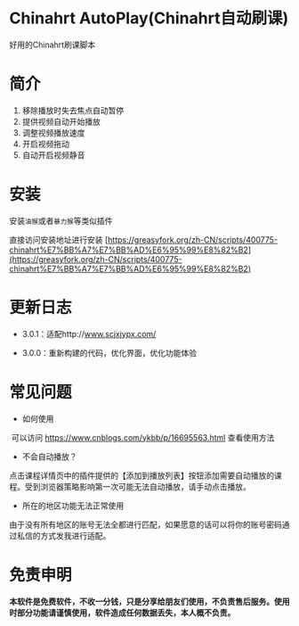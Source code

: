# Chinahrt AutoPlay(Chinahrt自动刷课)
好用的Chinahrt刷课脚本

# 简介

1. 移除播放时失去焦点自动暂停
2. 提供视频自动开始播放
3. 调整视频播放速度
4. 开启视频拖动
5. 自动开启视频静音

# 安装

安装`油猴`或者`暴力猴`等类似插件

直接访问安装地址进行安装 [https://greasyfork.org/zh-CN/scripts/400775-chinahrt%E7%BB%A7%E7%BB%AD%E6%95%99%E8%82%B2](https://greasyfork.org/zh-CN/scripts/400775-chinahrt%E7%BB%A7%E7%BB%AD%E6%95%99%E8%82%B2)

# 更新日志

- 3.0.1：适配http://www.scjxjypx.com/

- 3.0.0：重新构建的代码，优化界面，优化功能体验

# 常见问题

- 如何使用

​		可以访问 https://www.cnblogs.com/ykbb/p/16695563.html 查看使用方法

- 不会自动播放？

​		点击课程详情页中的插件提供的【添加到播放列表】按钮添加需要自动播放的课程。受到浏览器策略影响第一次可能无法自动播放，请手动点击播放。

- 所在的地区功能无法正常使用

​		由于没有所有地区的账号无法全都进行匹配，如果愿意的话可以将你的账号密码通过私信的方式发我进行适配。


# 免责申明

**本软件是免费软件，不收一分钱，只是分享给朋友们使用，不负责售后服务。使用时部分功能请谨慎使用，软件造成任何数据丢失，本人概不负责。**
